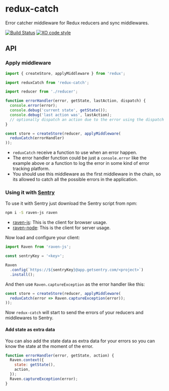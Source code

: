 # redux-catch
Error catcher middleware for Redux reducers and sync middlewares.

[![Build Status](https://travis-ci.org/PlatziDev/redux-catch.svg?branch=master)](https://travis-ci.org/PlatziDev/redux-catch)
[![XO code style](https://img.shields.io/badge/code_style-XO-5ed9c7.svg)](https://github.com/sindresorhus/xo)

## API
### Apply middleware
```javascript
import { createStore, applyMiddleware } from 'redux';

import reduxCatch from 'redux-catch';

import reducer from './reducer';

function errorHandler(error, getState, lastAction, dispatch) {
  console.error(error);
  console.debug('current state', getState());
  console.debug('last action was', lastAction);
  // optionally dispatch an action due to the error using the dispatch parameter
}

const store = createStore(reducer, applyMiddleware(
  reduxCatch(errorHandler)
));
```

- `reduxCatch` receive a function to use when an error happen.
- The error handler function could be just a `console.error` like the example above or a function to log the error in some kind of error tracking platform.
- You should use this middleware as the first middleware in the chain, so its allowed to catch all the possible errors in the application.

### Using it with [Sentry](https://www.getsentry.com/)
To use it with Sentry just download the Sentry script from npm:

```bash
npm i -S raven-js raven
```

- [raven-js](https://www.npmjs.com/package/raven-js): This is the client for browser usage.
- [raven-node](https://github.com/getsentry/raven-node): This is the client for server usage.

Now load and configure your client:

```javascript
import Raven from 'raven-js';

const sentryKey = '<key>';

Raven
  .config(`https://${sentryKey}@app.getsentry.com/<project>`)
  .install();
```

And then use `Raven.captureException` as the error handler like this:

```javascript
const store = createStore(reducer, applyMiddleware(
  reduxCatch(error => Raven.captureException(error));
));
```

Now `redux-catch` will start to send the errors of your reducers and middlewares to Sentry.

#### Add state as extra data
You can also add the state data as extra data for your errors so you can know the state at the moment of the error.

```javascript
function errorHandler(error, getState, action) {
  Raven.context({
    state: getState(),
    action,
  });
  Raven.captureException(error);
}
```
